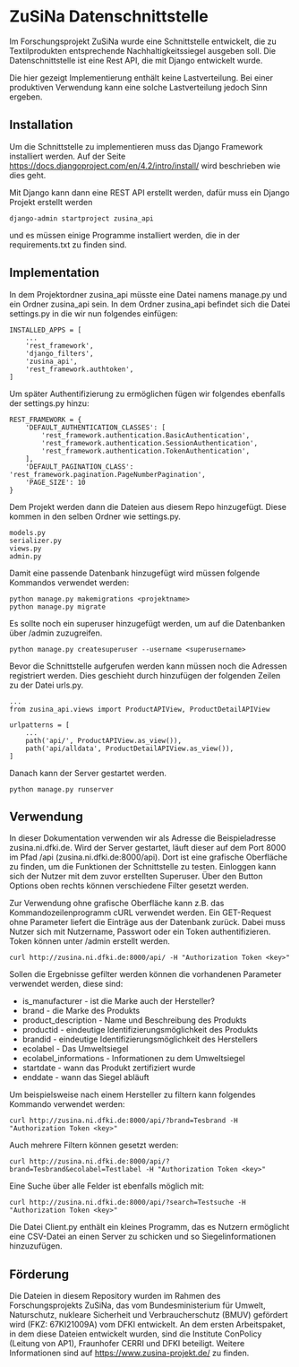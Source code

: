 # ZuSiNa Datenschnittstelle

Im Forschungsprojekt ZuSiNa wurde eine Schnittstelle entwickelt, die zu Textilprodukten entsprechende Nachhaltigkeitssiegel ausgeben soll. Die Datenschnittstelle ist eine Rest API, die mit Django entwickelt wurde.

Die hier gezeigt Implementierung enthält keine Lastverteilung. Bei einer produktiven Verwendung kann eine solche Lastverteilung jedoch Sinn ergeben.

## Installation
Um die Schnittstelle zu implementieren muss das Django Framework installiert werden. Auf der Seite https://docs.djangoproject.com/en/4.2/intro/install/ wird beschrieben wie dies geht.

Mit Django kann dann eine REST API erstellt werden, dafür muss ein Django Projekt erstellt werden 
```
django-admin startproject zusina_api
```

 und es müssen einige Programme installiert werden, die in der requirements.txt zu finden sind.

## Implementation
In dem Projektordner zusina_api müsste eine Datei namens manage.py und ein Ordner zusina_api sein. 
In dem Ordner zusina_api befindet sich die Datei settings.py in die wir nun folgendes einfügen:

```
INSTALLED_APPS = [
    ...
    'rest_framework',
    'django_filters',
    'zusina_api',
    'rest_framework.authtoken',
]
```
Um später Authentifizierung zu ermöglichen fügen wir folgendes ebenfalls der settings.py hinzu:

```
REST_FRAMEWORK = {
    'DEFAULT_AUTHENTICATION_CLASSES': [
        'rest_framework.authentication.BasicAuthentication',
        'rest_framework.authentication.SessionAuthentication',
        'rest_framework.authentication.TokenAuthentication',
    ],
    'DEFAULT_PAGINATION_CLASS': 'rest_framework.pagination.PageNumberPagination',
    'PAGE_SIZE': 10
}
```

Dem Projekt werden dann die Dateien aus diesem Repo hinzugefügt. Diese kommen in den selben Ordner wie settings.py.

```
models.py
serializer.py
views.py
admin.py
```

Damit eine passende Datenbank hinzugefügt wird müssen folgende Kommandos verwendet werden:

```
python manage.py makemigrations <projektname>
python manage.py migrate
```
Es sollte noch ein superuser hinzugefügt werden, um auf die Datenbanken über /admin zuzugreifen.

```
python manage.py createsuperuser --username <superusername>
```

Bevor die Schnittstelle aufgerufen werden kann müssen noch die Adressen registriert werden. Dies geschieht durch hinzufügen der folgenden Zeilen zu der Datei urls.py.

```
...
from zusina_api.views import ProductAPIView, ProductDetailAPIView

urlpatterns = [
    ...
    path('api/', ProductAPIView.as_view()),
    path('api/alldata', ProductDetailAPIView.as_view()),
]
```

Danach kann der Server gestartet werden.

```
python manage.py runserver
```

## Verwendung
In dieser Dokumentation verwenden wir als Adresse die Beispieladresse zusina.ni.dfki.de. Wird der Server gestartet, läuft dieser auf dem Port 8000 im Pfad /api (zusina.ni.dfki.de:8000/api). Dort ist eine grafische Oberfläche zu finden, um die Funktionen der Schnittstelle zu testen. Einloggen kann sich der Nutzer mit dem zuvor erstellten Superuser. Über den Button Options oben rechts können verschiedene Filter gesetzt werden.

Zur Verwendung ohne grafische Oberfläche kann z.B. das Kommandozeilenprogramm cURL verwendet werden. Ein GET-Request ohne Parameter liefert die Einträge aus der Datenbank zurück. Dabei muss Nutzer sich mit Nutzername, Passwort oder ein Token authentifizieren. Token können unter /admin erstellt werden. 

```
curl http://zusina.ni.dfki.de:8000/api/ -H "Authorization Token <key>"
```

Sollen die Ergebnisse gefilter werden können die vorhandenen Parameter verwendet werden, diese sind: 


* is_manufacturer - ist die Marke auch der Hersteller?
* brand - die Marke des Produkts
* product_description - Name und Beschreibung des Produkts
* productid - eindeutige Identifizierungsmöglichkeit des Produkts
* brandid - eindeutige Identifizierungsmöglichkeit des Herstellers
* ecolabel - Das Umweltsiegel
* ecolabel_informations - Informationen zu dem Umweltsiegel
* startdate - wann das Produkt zertifiziert wurde
* enddate - wann das Siegel abläuft
  
Um beispielsweise nach einem Hersteller zu filtern kann folgendes Kommando verwendet werden:

```
curl http://zusina.ni.dfki.de:8000/api/?brand=Tesbrand -H "Authorization Token <key>"
```

Auch mehrere Filtern können gesetzt werden:

```
curl http://zusina.ni.dfki.de:8000/api/?brand=Tesbrand&ecolabel=Testlabel -H "Authorization Token <key>"
```

Eine Suche über alle Felder ist ebenfalls möglich mit:

```
curl http://zusina.ni.dfki.de:8000/api/?search=Testsuche -H "Authorization Token <key>"
```

Die Datei Client.py enthält ein kleines Programm, das es Nutzern ermöglicht eine CSV-Datei an einen Server zu schicken und so Siegelinformationen hinzuzufügen. 

## Förderung
Die Dateien in diesem Repository wurden im Rahmen des Forschungsprojekts ZuSiNa, das vom Bundesministerium für Umwelt, Naturschutz, nukleare Sicherheit und Verbraucherschutz (BMUV) gefördert wird (FKZ: 67KI21009A) vom DFKI entwickelt. An dem ersten Arbeitspaket, in dem diese Dateien entwickelt wurden, sind die Institute ConPolicy (Leitung von AP1), Fraunhofer CERRI und DFKI beteiligt. Weitere Informationen sind auf https://www.zusina-projekt.de/ zu finden. 






